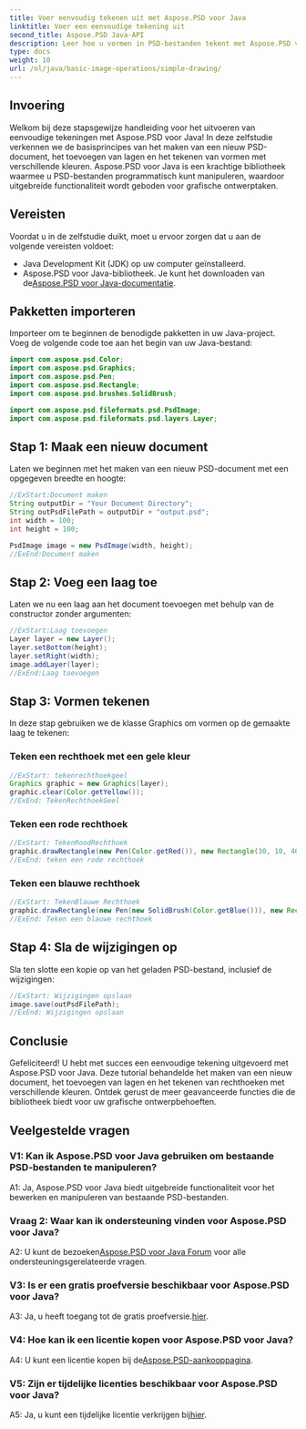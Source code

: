 ```yaml
---
title: Voer eenvoudig tekenen uit met Aspose.PSD voor Java
linktitle: Voer een eenvoudige tekening uit
second_title: Aspose.PSD Java-API
description: Leer hoe u vormen in PSD-bestanden tekent met Aspose.PSD voor Java. Deze stapsgewijze handleiding behandelt het maken, toevoegen van lagen en tekenen met codevoorbeelden.
type: docs
weight: 10
url: /nl/java/basic-image-operations/simple-drawing/
---
```

## Invoering

Welkom bij deze stapsgewijze handleiding voor het uitvoeren van eenvoudige tekeningen met Aspose.PSD voor Java! In deze zelfstudie verkennen we de basisprincipes van het maken van een nieuw PSD-document, het toevoegen van lagen en het tekenen van vormen met verschillende kleuren. Aspose.PSD voor Java is een krachtige bibliotheek waarmee u PSD-bestanden programmatisch kunt manipuleren, waardoor uitgebreide functionaliteit wordt geboden voor grafische ontwerptaken.

## Vereisten

Voordat u in de zelfstudie duikt, moet u ervoor zorgen dat u aan de volgende vereisten voldoet:

- Java Development Kit (JDK) op uw computer geïnstalleerd.
-  Aspose.PSD voor Java-bibliotheek. Je kunt het downloaden van de[Aspose.PSD voor Java-documentatie](https://reference.aspose.com/psd/java/).

## Pakketten importeren

Importeer om te beginnen de benodigde pakketten in uw Java-project. Voeg de volgende code toe aan het begin van uw Java-bestand:

```java
import com.aspose.psd.Color;
import com.aspose.psd.Graphics;
import com.aspose.psd.Pen;
import com.aspose.psd.Rectangle;
import com.aspose.psd.brushes.SolidBrush;

import com.aspose.psd.fileformats.psd.PsdImage;
import com.aspose.psd.fileformats.psd.layers.Layer;
```

## Stap 1: Maak een nieuw document

Laten we beginnen met het maken van een nieuw PSD-document met een opgegeven breedte en hoogte:

```java
//ExStart:Document maken
String outputDir = "Your Document Directory";
String outPsdFilePath = outputDir + "output.psd";
int width = 100;
int height = 100;

PsdImage image = new PsdImage(width, height);
//ExEnd:Document maken
```

## Stap 2: Voeg een laag toe

Laten we nu een laag aan het document toevoegen met behulp van de constructor zonder argumenten:

```java
//ExStart:Laag toevoegen
Layer layer = new Layer();
layer.setBottom(height);
layer.setRight(width);
image.addLayer(layer);
//ExEnd:Laag toevoegen
```

## Stap 3: Vormen tekenen

In deze stap gebruiken we de klasse Graphics om vormen op de gemaakte laag te tekenen:

### Teken een rechthoek met een gele kleur

```java
//ExStart: tekenrechthoekgeel
Graphics graphic = new Graphics(layer);
graphic.clear(Color.getYellow());
//ExEnd: TekenRechthoekGeel
```

### Teken een rode rechthoek

```java
//ExStart: TekenRoodRechthoek
graphic.drawRectangle(new Pen(Color.getRed()), new Rectangle(30, 10, 40, 80));
//ExEnd: teken een rode rechthoek
```

### Teken een blauwe rechthoek

```java
//ExStart: TekenBlauwe Rechthoek
graphic.drawRectangle(new Pen(new SolidBrush(Color.getBlue())), new Rectangle(10, 30, 80, 40));
//ExEnd: Teken een blauwe rechthoek
```

## Stap 4: Sla de wijzigingen op

Sla ten slotte een kopie op van het geladen PSD-bestand, inclusief de wijzigingen:

```java
//ExStart: Wijzigingen opslaan
image.save(outPsdFilePath);
//ExEnd: Wijzigingen opslaan
```

## Conclusie

Gefeliciteerd! U hebt met succes een eenvoudige tekening uitgevoerd met Aspose.PSD voor Java. Deze tutorial behandelde het maken van een nieuw document, het toevoegen van lagen en het tekenen van rechthoeken met verschillende kleuren. Ontdek gerust de meer geavanceerde functies die de bibliotheek biedt voor uw grafische ontwerpbehoeften.

## Veelgestelde vragen

### V1: Kan ik Aspose.PSD voor Java gebruiken om bestaande PSD-bestanden te manipuleren?

A1: Ja, Aspose.PSD voor Java biedt uitgebreide functionaliteit voor het bewerken en manipuleren van bestaande PSD-bestanden.

### Vraag 2: Waar kan ik ondersteuning vinden voor Aspose.PSD voor Java?

 A2: U kunt de bezoeken[Aspose.PSD voor Java Forum](https://forum.aspose.com/c/psd/34) voor alle ondersteuningsgerelateerde vragen.

### V3: Is er een gratis proefversie beschikbaar voor Aspose.PSD voor Java?

 A3: Ja, u heeft toegang tot de gratis proefversie.[hier](https://releases.aspose.com/).

### V4: Hoe kan ik een licentie kopen voor Aspose.PSD voor Java?

 A4: U kunt een licentie kopen bij de[Aspose.PSD-aankooppagina](https://purchase.aspose.com/buy).

### V5: Zijn er tijdelijke licenties beschikbaar voor Aspose.PSD voor Java?

 A5: Ja, u kunt een tijdelijke licentie verkrijgen bij[hier](https://purchase.aspose.com/temporary-license/).